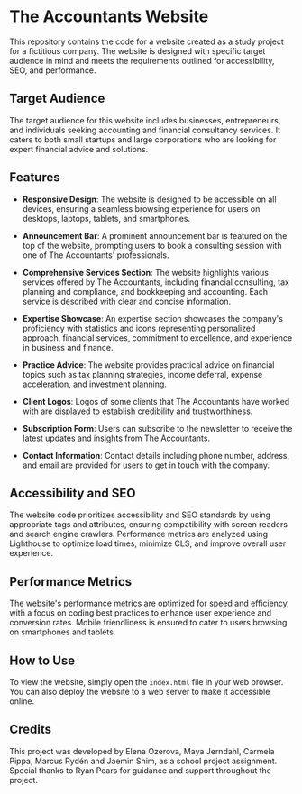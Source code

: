 # The Accountants Website

This repository contains the code for a website created as a study project for a fictitious company. The website is designed with specific target audience in mind and meets the requirements outlined for accessibility, SEO, and performance.

## Target Audience

The target audience for this website includes businesses, entrepreneurs, and individuals seeking accounting and financial consultancy services. It caters to both small startups and large corporations who are looking for expert financial advice and solutions.

## Features

- **Responsive Design**: The website is designed to be accessible on all devices, ensuring a seamless browsing experience for users on desktops, laptops, tablets, and smartphones.

- **Announcement Bar**: A prominent announcement bar is featured on the top of the website, prompting users to book a consulting session with one of The Accountants' professionals.

- **Comprehensive Services Section**: The website highlights various services offered by The Accountants, including financial consulting, tax planning and compliance, and bookkeeping and accounting. Each service is described with clear and concise information.

- **Expertise Showcase**: An expertise section showcases the company's proficiency with statistics and icons representing personalized approach, financial services, commitment to excellence, and experience in business and finance.

- **Practice Advice**: The website provides practical advice on financial topics such as tax planning strategies, income deferral, expense acceleration, and investment planning.

- **Client Logos**: Logos of some clients that The Accountants have worked with are displayed to establish credibility and trustworthiness.

- **Subscription Form**: Users can subscribe to the newsletter to receive the latest updates and insights from The Accountants.

- **Contact Information**: Contact details including phone number, address, and email are provided for users to get in touch with the company.

## Accessibility and SEO

The website code prioritizes accessibility and SEO standards by using appropriate tags and attributes, ensuring compatibility with screen readers and search engine crawlers. Performance metrics are analyzed using Lighthouse to optimize load times, minimize CLS, and improve overall user experience.

## Performance Metrics

The website's performance metrics are optimized for speed and efficiency, with a focus on coding best practices to enhance user experience and conversion rates. Mobile friendliness is ensured to cater to users browsing on smartphones and tablets.

## How to Use

To view the website, simply open the `index.html` file in your web browser. You can also deploy the website to a web server to make it accessible online.

## Credits

This project was developed by Elena Ozerova, Maya Jerndahl, Carmela Pippa, Marcus Rydén and Jaemin Shim, as a school project assignment. Special thanks to Ryan Pears for guidance and support throughout the project.
